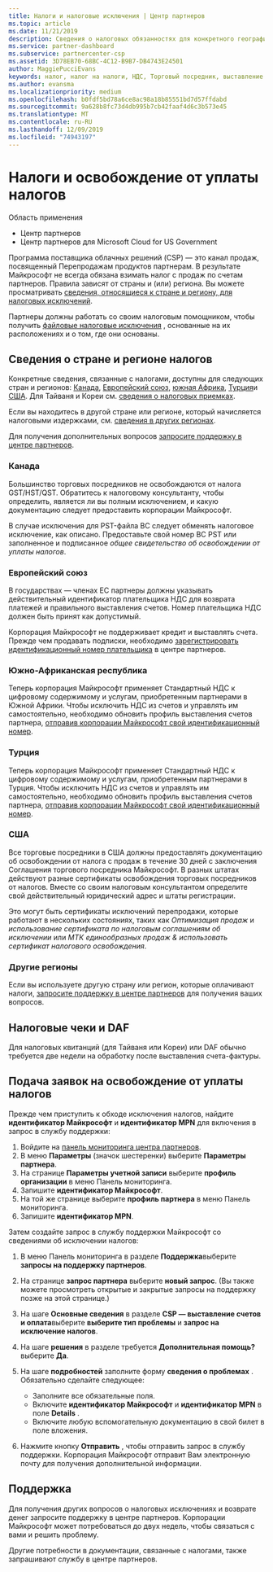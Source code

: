 ```yaml
---
title: Налоги и налоговые исключения | Центр партнеров
ms.topic: article
ms.date: 11/21/2019
description: Сведения о налоговых обязанностях для конкретного географического региона и о том, как отправлять налоговые исключения для ваших продаж CSP.
ms.service: partner-dashboard
ms.subservice: partnercenter-csp
ms.assetid: 3D78EB70-68BC-4C12-B9B7-DB4743E24501
author: MaggiePucciEvans
keywords: налог, налог на налоги, НДС, Торговый посредник, выставление счетов
ms.author: evansma
ms.localizationpriority: medium
ms.openlocfilehash: b0fdf5bd78a6ce8ac98a18b85551bd7d57ffdabd
ms.sourcegitcommit: 9a628b8fc73d4db995b7cb42faaf4d6c3b573e45
ms.translationtype: MT
ms.contentlocale: ru-RU
ms.lasthandoff: 12/09/2019
ms.locfileid: "74943197"
---
```

# <a name="taxes-and-tax-exemptions"></a>Налоги и освобождение от уплаты налогов

Область применения

- Центр партнеров
- Центр партнеров для Microsoft Cloud for US Government

Программа поставщика облачных решений (CSP) — это канал продаж, посвященный Перепродажам продуктов партнерам. В результате Майкрософт не всегда обязана взимать налог с продаж по счетам партнеров. Правила зависят от страны и (или) региона. Вы можете просматривать [сведения, относящиеся к стране и региону, для налоговых исключений](#country-and-region-tax-details).

Партнеры должны работать со своим налоговым помощником, чтобы получить [файловые налоговые исключения](#file-tax-exemptions) , основанные на их расположениях и о том, где они основаны.

## <a name="country-and-region-tax-details"></a>Сведения о стране и регионе налогов

Конкретные сведения, связанные с налогами, доступны для следующих стран и регионов: [Канада](#canada), [Европейский союз](#european-union), [южная Африка](#south-africa), [Турция](#turkey)и [США](#united-states). Для Тайваня и Кореи см. [сведения о налоговых приемках](#tax-receipts-and-daf).

Если вы находитесь в другой стране или регионе, который начисляется налоговыми издержками, см. [сведения в других регионах](#other-regions).

Для получения дополнительных вопросов [запросите поддержку в центре партнеров](#support).

### <a name="canada"></a>Канада

Большинство торговых посредников не освобождаются от налога GST/HST/QST. Обратитесь к налоговому консультанту, чтобы определить, является ли вы полным исключением, и какую документацию следует предоставить корпорации Майкрософт.

В случае исключения для PST-файла BC следует обменять налоговое исключение, как описано. Предоставьте свой номер BC PST или заполненное и подписанное *общее свидетельство об освобождении от уплаты налогов*.

### <a name="european-union"></a>Европейский союз

В государствах — членах ЕС партнеры должны указывать действительный идентификатор плательщика НДС для возврата платежей и правильного выставления счетов. Номер плательщика НДС должен быть принят как допустимый.

Корпорация Майкрософт не поддерживает кредит и выставлять счета. Прежде чем продавать подписки, необходимо [зарегистрировать идентификационный номер плательщика](organization-tax-info.md) в центре партнеров.

### <a name="south-africa"></a>Южно-Африканская республика

Теперь корпорация Майкрософт применяет Стандартный НДС к цифровому содержимому и услугам, приобретенным партнерами в Южной Африки. Чтобы исключить НДС из счетов и управлять им самостоятельно, необходимо обновить профиль выставления счетов партнера, [отправив корпорации Майкрософт свой идентификационный номер](organization-tax-info.md).

### <a name="turkey"></a>Турция

Теперь корпорация Майкрософт применяет Стандартный НДС к цифровому содержимому и услугам, приобретенным партнерами в Турция. Чтобы исключить НДС из счетов и управлять им самостоятельно, необходимо обновить профиль выставления счетов партнера, [отправив корпорации Майкрософт свой идентификационный номер](organization-tax-info.md).

### <a name="united-states"></a>США

Все торговые посредники в США должны предоставлять документацию об освобождении от налога с продаж в течение 30 дней с заключения Соглашения торгового посредника Майкрософт. В разных штатах действуют разные сертификаты освобождения торговых посредников от налогов. Вместе со своим налоговым консультантом определите свой действительный юридический адрес и штаты регистрации.

Это могут быть сертификаты исключений перепродажи, которые работают в нескольких состояниях, таких как *Оптимизация продаж* и *использование сертификата по налоговым соглашениям об исключении* или *МТК единообразных продаж & использовать сертификат налогового освобождения*.

### <a name="other-regions"></a>Другие регионы

Если вы используете другую страну или регион, которые оплачивают налоги, [запросите поддержку в центре партнеров](#support) для получения ваших вопросов.

## <a name="tax-receipts-and-daf"></a>Налоговые чеки и DAF

Для налоговых квитанций (для Тайваня или Кореи) или DAF обычно требуется две недели на обработку после выставления счета-фактуры.

## <a name="file-tax-exemptions"></a>Подача заявок на освобождение от уплаты налогов

Прежде чем приступить к обходе исключения налогов, найдите **идентификатор Майкрософт** и **идентификатор MPN** для включения в запрос в службу поддержки:

1. Войдите на [панель мониторинга центра партнеров](https://partner.microsoft.com/dashboard/).
2. В меню **Параметры** (значок шестеренки) выберите **Параметры партнера**.
3. На странице **Параметры учетной записи** выберите **профиль организации** в меню Панель мониторинга.
4. Запишите **идентификатор Майкрософт**.
5. На той же странице выберите **профиль партнера** в меню Панель мониторинга.
6. Запишите **идентификатор MPN**.

Затем создайте запрос в службу поддержки Майкрософт со сведениями об исключении налогов:

1. В меню Панель мониторинга в разделе **Поддержка**выберите **запросы на поддержку партнеров**.
2. На странице **запрос партнера** выберите **новый запрос**. (Вы также можете просмотреть открытые и закрытые запросы на поддержку позже на этой странице.)
3. На шаге **Основные сведения** в разделе **CSP — выставление счетов и оплата**выберите **выберите тип проблемы** и **запрос на исключение налогов**.
4. На шаге **решения** в разделе требуется **Дополнительная помощь?** выберите **Да**.
5. На шаге **подробностей** заполните форму **сведения о проблемах** . Обязательно сделайте следующее:

    - Заполните все обязательные поля.
    - Включите **идентификатор Майкрософт** и **идентификатор MPN** в поле **Details** .
    - Включите любую вспомогательную документацию в свой билет в поле вложения.

6. Нажмите кнопку **Отправить** , чтобы отправить запрос в службу поддержки. Корпорация Майкрософт отправит Вам электронную почту для получения дополнительной информации.

## <a name="support"></a>Поддержка

Для получения других вопросов о налоговых исключениях и возврате денег запросите поддержку в центре партнеров. Корпорации Майкрософт может потребоваться до двух недель, чтобы связаться с вами и решить проблему.

Другие потребности в документации, связанные с налогами, также запрашивают службу в центре партнеров.
